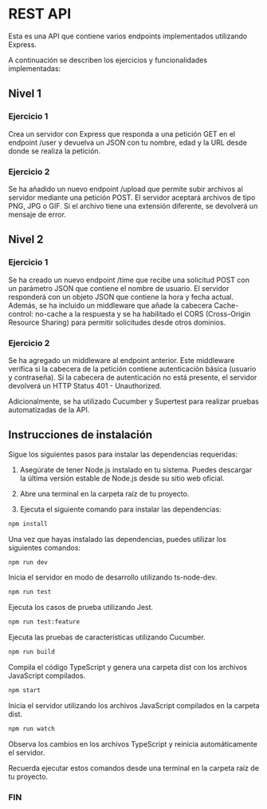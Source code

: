 # REST API  
Esta es una API que contiene varios endpoints implementados utilizando Express.

A continuación se describen los ejercicios y funcionalidades implementadas:

## Nivel 1
### Ejercicio 1
Crea un servidor con Express que responda a una petición GET en el endpoint /user y devuelva un JSON con tu nombre, edad y la URL desde donde se realiza la petición.

### Ejercicio 2
Se ha añadido un nuevo endpoint /upload que permite subir archivos al servidor mediante una petición POST. El servidor aceptará archivos de tipo PNG, JPG o GIF. Si el archivo tiene una extensión diferente, se devolverá un mensaje de error.

## Nivel 2
### Ejercicio 1
Se ha creado un nuevo endpoint /time que recibe una solicitud POST con un parámetro JSON que contiene el nombre de usuario. El servidor responderá con un objeto JSON que contiene la hora y fecha actual. Además, se ha incluido un middleware que añade la cabecera Cache-control: no-cache a la respuesta y se ha habilitado el CORS (Cross-Origin Resource Sharing) para permitir solicitudes desde otros dominios.

### Ejercicio 2
Se ha agregado un middleware al endpoint anterior. Este middleware verifica si la cabecera de la petición contiene autenticación básica (usuario y contraseña). Si la cabecera de autenticación no está presente, el servidor devolverá un HTTP Status 401 - Unauthorized.

Adicionalmente, se ha utilizado Cucumber y Supertest para realizar pruebas automatizadas de la API.

## Instrucciones de instalación

Sigue los siguientes pasos para instalar las dependencias requeridas:

1. Asegúrate de tener Node.js instalado en tu sistema. Puedes descargar la última versión estable de Node.js desde su sitio web oficial.

2. Abre una terminal en la carpeta raíz de tu proyecto.

3. Ejecuta el siguiente comando para instalar las dependencias:

```bash
npm install
```
Una vez que hayas instalado las dependencias, puedes utilizar los siguientes comandos:

```bash
npm run dev
``` 
Inicia el servidor en modo de desarrollo utilizando ts-node-dev.

```bash
npm run test
```
Ejecuta los casos de prueba utilizando Jest.

```bash 
npm run test:feature
```
Ejecuta las pruebas de características utilizando Cucumber.
```bash 
npm run build
```
Compila el código TypeScript y genera una carpeta dist con los archivos JavaScript compilados.
```bash 
npm start
```
Inicia el servidor utilizando los archivos JavaScript compilados en la carpeta dist.

```bash
npm run watch
```
Observa los cambios en los archivos TypeScript y reinicia automáticamente el servidor.

Recuerda ejecutar estos comandos desde una terminal en la carpeta raíz de tu proyecto.

### FIN